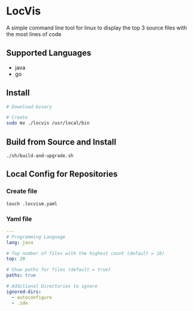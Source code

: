 # LocVis
A simple command line tool for linux to display the top 3 source files with the most lines of code

## Supported Languages
- java
- go

## Install
```sh
# Download binary

# Create
sudo mv ./locvis /usr/local/bin
```

## Build from Source and Install
    ./sh/build-and-upgrade.sh

## Local Config for Repositories
### Create file
    touch .locvism.yaml
### Yaml file
```yaml
---
# Programming Language
lang: java

# Top number of files with the highest count (default = 10)
top: 20

# Show paths for files (default = true)
paths: true

# Additional Directories to ignore
ignored-dirs:
  - autoconfigure
  - .ide
```
